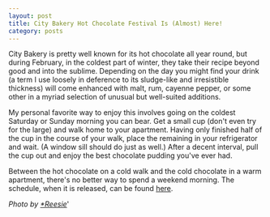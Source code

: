 ```yaml
---
layout: post
title: City Bakery Hot Chocolate Festival Is (Almost) Here!
category: posts
---
```


City Bakery is pretty well known for its hot chocolate all year round, but during February, in the coldest part of winter, they take their recipe beyond good and into the sublime.  Depending on the day you might find your drink (a term I use loosely in deference to its sludge-like and irresistible thickness) will come enhanced with malt, rum, cayenne pepper, or some other in a myriad selection of unusual but well-suited additions.

My personal favorite way to enjoy this involves going on the coldest Saturday or Sunday morning you can bear.  Get a small cup (don't even try for the large) and walk home to your apartment.  Having only finished half of the cup in the course of your walk, place the remaining in your refrigerator and wait.  (A window sill should do just as well.)  After a decent interval, pull the cup out and enjoy the best chocolate pudding you've ever had.

Between the hot chocolate on a cold walk and the cold chocolate in a warm apartment, there's no better way to spend a weekend morning.  The schedule, when it is released, can be found <a href="http://www.hot-chocolate-festival.com/">here</a>.

_Photo by <a href="http://flickr.com/people/reese/">*Reesie</a>_'